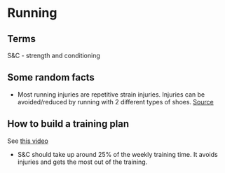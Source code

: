 # Running

## Terms

S&C - strength and conditioning

## Some random facts

- Most running injuries are repetitive strain injuries. Injuries can be avoided/reduced by running with 2 different types of shoes. [Source](https://youtu.be/gmBz3QC5JAg?t=129)

## How to build a training plan

See [this video](https://youtu.be/D4G39xnkkS0?t=108)

- S&C should take up around 25% of the weekly training time. It avoids injuries and gets the most out of the training.
